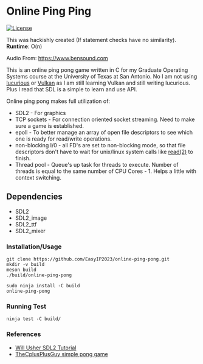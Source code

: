 # Online Ping Ping

[![License](https://img.shields.io/badge/license-MIT-brightgreen.svg)](#license)

This was hackishly created (If statement checks have no similarity). **Runtime**: O(n)

Audio From: https://www.bensound.com

This is an online ping pong game written in C for my Graduate Operating Systems course at the University of Texas at San Antonio. No I am not using [lucurious](https://github.com/EasyIP2023/lucurious) or [Vulkan](https://www.khronos.org/vulkan/) as I am still learning Vulkan and still writing lucurious. Plus I read that SDL is a simple to learn and use API.

Online ping pong makes full utilization of:
* SDL2 - For graphics
* TCP sockets - For connection oriented socket streaming. Need to make sure a game is established.
* epoll - To better manage an array of open file descriptors to see which one is ready for read/write operations.
* non-blocking I/0 - all FD's are set to non-blocking mode, so that file descriptors don't have to wait for unix/linux system calls like [read(2)](https://linux.die.net/man/2/read) to finish.
* Thread pool - Queue's up task for threads to execute. Number of threads is equal to the same number of CPU Cores - 1. Helps a little with context switching.

## Dependencies
* SDL2
* SDL2_image
* SDL2_ttf
* SDL2_mixer

### Installation/Usage
```
git clone https://github.com/EasyIP2023/online-ping-pong.git
mkdir -v build
meson build
./build/online-ping-pong
```

```
sudo ninja install -C build
online-ping-pong
```

### Running Test
```
ninja test -C build/
```

### References
* [Will Usher SDL2 Tutorial](https://www.willusher.io/pages/sdl2/)
* [TheCplusPlusGuy simple pong game](https://www.youtube.com/watch?v=cf0vWJn9zZc&list=PL949B30C9A609DEE8&index=20)
